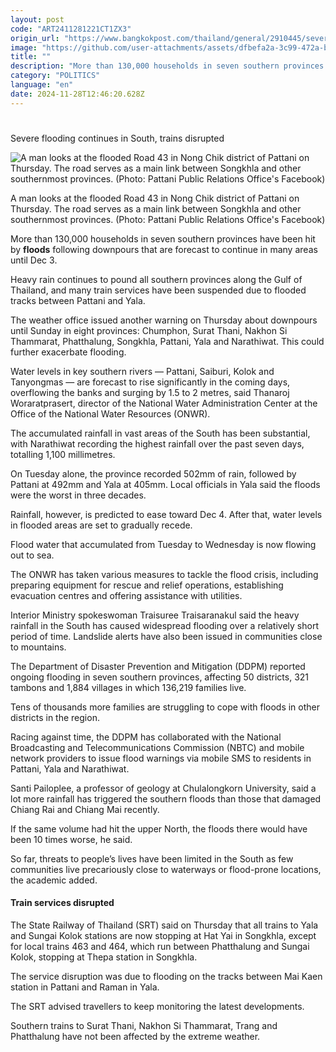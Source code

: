 ```yaml
---
layout: post
code: "ART2411281221CT1ZX3"
origin_url: "https://www.bangkokpost.com/thailand/general/2910445/severe-flooding-continues-in-south-trains-disrupted"
image: "https://github.com/user-attachments/assets/dfbefa2a-3c99-472a-b399-b67c6d5276e6"
title: ""
description: "More than 130,000 households in seven southern provinces have been hit by  floods  following downpours that are forecast to continue in many areas until Dec 3."
category: "POLITICS"
language: "en"
date: 2024-11-28T12:46:20.628Z
---
```


# 

Severe flooding continues in South, trains disrupted

![A man looks at the flooded Road 43 in Nong Chik district of Pattani on Thursday. The road serves as a main link between Songkhla and other southernmost provinces. (Photo: Pattani Public Relations Office's Facebook)](https://github.com/user-attachments/assets/09fb180b-4c20-46a8-986c-c4142a48e4b0)

A man looks at the flooded Road 43 in Nong Chik district of Pattani on Thursday. The road serves as a main link between Songkhla and other southernmost provinces. (Photo: Pattani Public Relations Office's Facebook)

More than 130,000 households in seven southern provinces have been hit by **floods** following downpours that are forecast to continue in many areas until Dec 3.

Heavy rain continues to pound all southern provinces along the Gulf of Thailand, and many train services have been suspended due to flooded tracks between Pattani and Yala.

The weather office issued another warning on Thursday about downpours until Sunday in eight provinces: Chumphon, Surat Thani, Nakhon Si Thammarat, Phatthalung, Songkhla, Pattani, Yala and Narathiwat. This could further exacerbate flooding.

Water levels in key southern rivers — Pattani, Saiburi, Kolok and Tanyongmas — are forecast to rise significantly in the coming days, overflowing the banks and surging by 1.5 to 2 metres, said Thanaroj Woraratprasert, director of the National Water Administration Center at the Office of the National Water Resources (ONWR).

The accumulated rainfall in vast areas of the South has been substantial, with Narathiwat recording the highest rainfall over the past seven days, totalling 1,100 millimetres.

On Tuesday alone, the province recorded 502mm of rain, followed by Pattani at 492mm and Yala at 405mm. Local officials in Yala said the floods were the worst in three decades.

Rainfall, however, is predicted to ease toward Dec 4. After that, water levels in flooded areas are set to gradually recede.

Flood water that accumulated from Tuesday to Wednesday is now flowing out to sea.

The ONWR has taken various measures to tackle the flood crisis, including preparing equipment for rescue and relief operations, establishing evacuation centres and offering assistance with utilities.

Interior Ministry spokeswoman Traisuree Traisaranakul said the heavy rainfall in the South has caused widespread flooding over a relatively short period of time. Landslide alerts have also been issued in communities close to mountains.

The Department of Disaster Prevention and Mitigation (DDPM) reported ongoing flooding in seven southern provinces, affecting 50 districts, 321 tambons and 1,884 villages in which 136,219 families live.

Tens of thousands more families are struggling to cope with floods in other districts in the region.

Racing against time, the DDPM has collaborated with the National Broadcasting and Telecommunications Commission (NBTC) and mobile network providers to issue flood warnings via mobile SMS to residents in Pattani, Yala and Narathiwat.

Santi Pailoplee, a professor of geology at Chulalongkorn University, said a lot more rainfall has triggered the southern floods than those that damaged Chiang Rai and Chiang Mai recently.

If the same volume had hit the upper North, the floods there would have been 10 times worse, he said.

So far, threats to people’s lives have been limited in the South as few communities live precariously close to waterways or flood-prone locations, the academic added.

#### Train services disrupted

The State Railway of Thailand (SRT) said on Thursday that all trains to Yala and Sungai Kolok stations are now stopping at Hat Yai in Songkhla, except for local trains 463 and 464, which run between Phatthalung and Sungai Kolok, stopping at Thepa station in Songkhla.

The service disruption was due to flooding on the tracks between Mai Kaen station in Pattani and Raman in Yala.

The SRT advised travellers to keep monitoring the latest developments.

Southern trains to Surat Thani, Nakhon Si Thammarat, Trang and Phatthalung have not been affected by the extreme weather.
